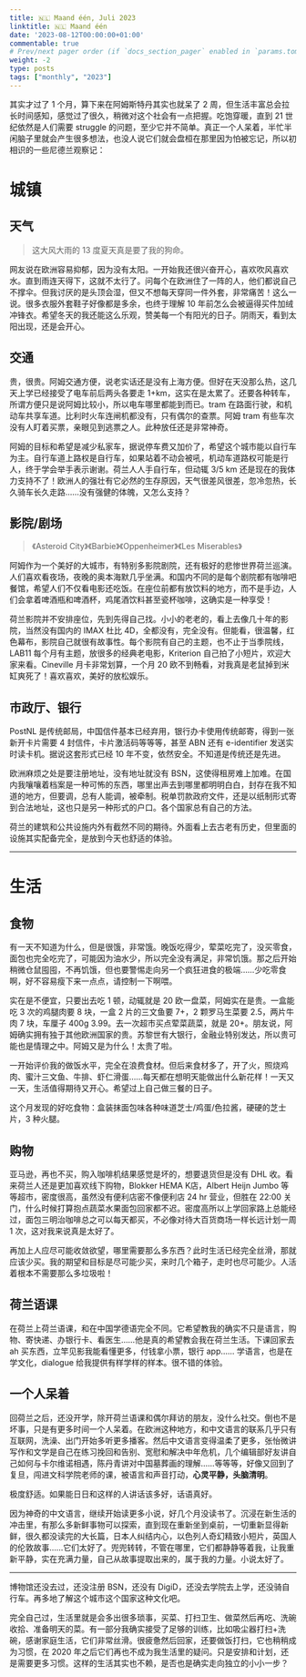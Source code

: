 ```yaml
---
title: 🇳🇱 Maand één, Juli 2023
linktitle: 🇳🇱 Maand één
date: '2023-08-12T00:00:00+01:00'
commentable: true
# Prev/next pager order (if `docs_section_pager` enabled in `params.toml`)
weight: -2
type: posts
tags: ["monthly", "2023"]
---
```


其实才过了 1 个月，算下来在阿姆斯特丹其实也就呆了 2 周，但生活丰富总会拉长时间感知，感觉过了很久，稍微对这个社会有一点把握。吃饱穿暖，直到 21 世纪依然是人们需要 struggle 的问题，至少它并不简单。真正一个人呆着，半忙半闲脑子里就会产生很多想法，也没人说它们就会盘桓在那里因为怕被忘记，所以初相识的一些尼德兰观察记：

# 城镇

## 天气

> 这大风大雨的 13 度夏天真是要了我的狗命。

网友说在欧洲容易抑郁，因为没有太阳。一开始我还很兴奋开心，喜欢吹风喜欢水。直到雨连天得下，这就不太行了。问每个在欧洲住了一阵的人，他们都说自己不撑伞。但我讨厌的是头顶会湿，但又不想每天穿同一件外套，非常痛苦！这么一说。很多衣服外套鞋子好像都是多余，也终于理解 10 年前怎么会被逼得买件加绒冲锋衣。希望冬天的我还能这么乐观，赞美每一个有阳光的日子。阴雨天，看到太阳出现，还是会开心。

## 交通

贵，很贵。阿姆交通方便，说老实话还是没有上海方便。但好在天没那么热，这几天上学已经接受了电车前后两头各要走 1+km，这实在是太累了。还要各种转车，所谓方便只是说阿姆比较小，所以电车哪里都能到而已。tram 在路面行驶，和机动车共享车道。比利时火车连闸机都没有，只有偶尔的查票。阿姆 tram 有些车次没有人盯着买票，亲眼见到逃票之人。此种放任还是非常神奇。

阿姆的目标和希望是减少私家车，据说停车费又加价了，希望这个城市能以自行车为主。自行车道上路权是自行车，如果站着不动会被吼，机动车道路权可能是行人，终于学会举手表示谢谢。荷兰人人手自行车，但动辄 3/5 km 还是现在的我体力支持不了！欧洲人的强壮有它必然的生存原因，天气很差风很差，忽冷忽热，长久骑车长久走路……没有强健的体魄，又怎么支持？

## 影院/剧场

> 《Asteroid City》《Barbie》《Oppenheimer》《Les Miserables》

阿姆作为一个美好的大城市，有特别多影院剧院，还有极好的悲惨世界荷兰巡演。人们喜欢看夜场，夜晚的奥本海默几乎坐满。和国内不同的是每个剧院都有咖啡吧餐馆，希望人们不仅看电影还吃饭。在座位前都有放饮料的地方，而不是手边，人们会拿着啤酒瓶和啤酒杯，鸡尾酒饮料甚至瓷杯咖啡，这确实是一种享受！

荷兰影院并不安排座位，先到先得自己找。小小的老老的，看上去像几十年的影院，当然没有国内的 IMAX 杜比 4D，全都没有，完全没有。但能看，很温馨，红色幕布，影院自己就很有故事性。每个影院有自己的主题，也不止于当季院线，LAB11 每个月有主题，放很多的经典老电影，Kriterion 自己拍了小短片，欢迎大家来看。Cineville 月卡非常划算，一个月 20 欧不到畅看，对我真是老鼠掉到米缸爽死了！喜欢喜欢，美好的放松娱乐。

## 市政厅、银行

PostNL 是传统邮局，中国信件基本已经弃用，银行办卡使用传统邮寄，得到一张新开卡片需要 4 封信件，卡片激活码等等等，甚至 ABN 还有 e-identifier 发送实时读卡机。据说这套形式已经 10 年不变，依然安全。不知道是传统还是先进。

欧洲麻烦之处是要注册地址，没有地址就没有 BSN，这使得租房难上加难。在国内我嚷嚷着档案是一种可怖的东西，哪里出声去到哪里都明明白白，封存在我不知道的地方，但要调，总有人能调，被牵制。税单罚款政府文件，还是以纸制形式寄到合法地址，这也只是另一种形式的户口。各个国家总有自己的方法。

荷兰的建筑和公共设施内外有截然不同的期待。外面看上去古老有历史，但里面的设施其实配备完全，是放到今天也舒适的体验。

---

# 生活

## 食物

有一天不知道为什么，但是很饿，非常饿。晚饭吃得少，荤菜吃完了，没买零食，面包也完全吃完了，可能因为油水少，所以完全没有满足，非常饥饿。那之后开始稍微仓鼠囤囤，不再饥饿，但也要警惕走向另一个疯狂进食的极端……少吃零食啊，好不容易瘦下来一点点，请控制一下啊喂。

实在是不便宜，只要出去吃 1 顿，动辄就是 20 欧一盘菜，阿姆实在是贵。一盒能吃 3 次的鸡腿肉要 8 块，一盒 2 片的三文鱼要 7+，2 颗罗马生菜要 2.5，两片牛肉 7 块，车厘子 400g 3.99。去一次超市买点荤菜蔬菜，就是 20+。朋友说，阿姆确实拥有独于其他欧洲国家的贵。苏黎世有大银行，金融业特别发达，所以贵可能也是情理之中。阿姆又是为什么！太贵了啦。 

一开始评价我的做饭水平，完全在浪费食材。但后来食材多了，开了火，照烧鸡肉、蜜汁三文鱼、牛排、虾仁滑蛋……每天都在想明天能做出什么新花样！一天又一天，生活值得期待又开心。希望过上自己做三餐的日子。

这个月发现的好吃食物：盒装抹面包味各种味道芝士/鸡蛋/色拉酱，硬硬的芝士片，3 种火腿。

## 购物

亚马逊，再也不买，购入咖啡机结果感觉是坏的，想要退货但是没有 DHL 收。看来荷兰人还是更加喜欢线下购物，Blokker HEMA K店，Albert Heijn Jumbo 等等超市，密度很高，虽然没有便利店密不像便利店 24 hr 营业，但胜在 22:00 关门，什么时候打算抱点蔬菜水果面包回家都不迟。密度高所以上学回家路上总能经过，面包三明治咖啡总之可以每天都买，不必像对待大百货商场一样长远计划一周 1 次，这对我来说真是太好了。

再加上人应尽可能收敛欲望，哪里需要那么多东西？此时生活已经完全丝滑，那就应该少买。我的期望和目标是尽可能少买，来时几个箱子，走时也尽可能少。人活着根本不需要那么多垃圾啦！

## 荷兰语课

在荷兰上荷兰语课，和在中国学德语完全不同。它希望教我的确实不只是语言，购物、寄快递、办银行卡、看医生……他是真的希望教会我在荷兰生活。下课回家去 ah 买东西，立竿见影我能看懂更多，付钱拿小票，银行 app…… 学语言，也是在学文化，dialogue 给我提供有样学样的样本。很不错的体验。

## 一个人呆着

回荷兰之后，还没开学，除开荷兰语课和偶尔拜访的朋友，没什么社交。倒也不是坏事，只是有更多时间一个人呆着。在欧洲这种地方，和中文语言的联系几乎只有互联网，洗澡、出门开始多听更多播客。然后中文语言变得温柔了更多，张怡微讲写作和文学是自己在练习挽回和告别、宽慰和解决中年危机，几个编辑部好友讲自己如何与卡尔维诺相遇，陈丹青讲对中国墓葬画的理解……等等等，好像又回到了复旦，闯进文科学院老师的课，被语言和声音打动，**心灵平静，头脑清明**。

极度舒适。如果能日日和这样的人讲话该多好，话语真好。

因为神奇的中文语言，继续开始读更多小说，好几个月没读书了。沉浸在新生活的冲击里，有那么多新鲜事物可以探索，直到现在重新坐到桌前，一切重新显得新鲜，很久都没读完的大长篇，日本人纠结内心，以色列人奇幻精致小短片，英国人的伦敦故事……它们太好了。兜兜转转，不管在哪里，它们都静静等着我，让我重新平静，实在充满力量，自己从故事提取出来的，属于我的力量。小说太好了。

---

博物馆还没去过，还没注册 BSN，还没有 DigiD，还没去学院去上学，还没骑自行车。再多地了解这个城市这个国家这种文化吧。

完全自己过，生活里就是会多出很多琐事，买菜、打扫卫生、做菜然后再吃、洗碗收拾、准备明天的菜。有一部分我确实接受了足够的训练，比如吸尘器打扫+洗碗，感谢家庭生活，它们非常丝滑。很疲惫然后回家，还要做饭打扫，它也稍稍成为习惯，在 2020 年之后它们再也不成为我生活里的疑问。只是安排和计划，还是需要更多习惯。这样的生活其实也不赖，是否也是确实走向独立的小小一步？
